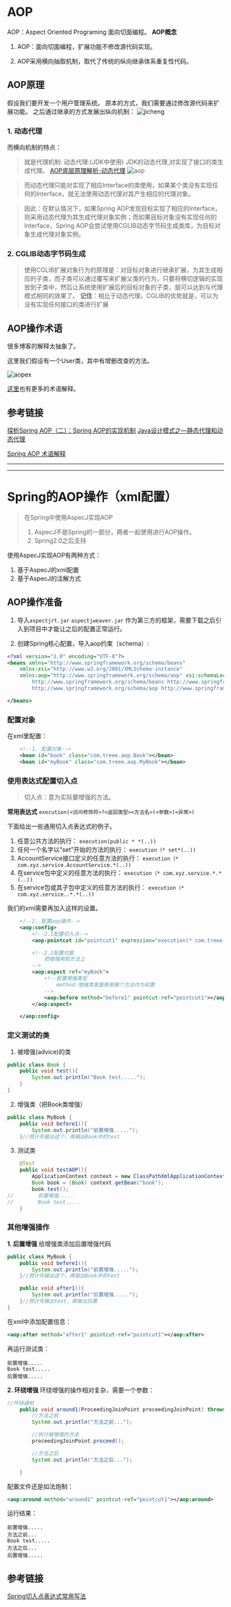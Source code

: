 # AOP
AOP：Aspect Oriented Programing 面向切面编程。
**AOP概念**
1. AOP：面向切面编程，扩展功能不修改源代码实现。

2. AOP采用横向抽取机制，取代了传统的纵向继承体系重复性代码。

## AOP原理
假设我们要开发一个用户管理系统。
原本的方式，我们需要通过修改源代码来扩展功能。
之后通过继承的方式发展出纵向机制：
![jicheng](https://user-images.githubusercontent.com/15559340/36891839-deafa8b0-1e3d-11e8-998c-1f9f1d2ac3b2.PNG)


### 1. 动态代理
而横向机制的特点：
> 就是代理机制:
> 动态代理:(JDK中使用)
> JDK的动态代理,对实现了接口的类生成代理。
[AOP底层原理解析-动态代理](http://blog.csdn.net/jeffleo/article/details/52226273)
![aop](https://user-images.githubusercontent.com/15559340/36896847-20ef5944-1e4f-11e8-9ca6-76a672956dc6.PNG)

> 而动态代理只能对实现了相应Interface的类使用，如果某个类没有实现任何的Interface，就无法使用动态代理对其产生相应的代理对象。

> 因此：在默认情况下，如果Spring AOP发现目标实现了相应的Interface，则采用动态代理为其生成代理对象实例；而如果目标对象没有实现任何的Interface，Spring AOP会尝试使用CGLIB动态字节码生成类库，为目标对象生成代理对象实例。

### 2. CGLIB动态字节码生成

> 使用CGLIB扩展对象行为的原理是：对目标对象进行继承扩展，为其生成相应的子类，而子类可以通过覆写来扩展父类的行为，只要将横切逻辑的实现放到子类中，然后让系统使用扩展后的目标对象的子类，就可以达到与代理模式相同的效果了。 
> **记住**：相比于动态代理，CGLIB的优势就是，可以为没有实现任何接口的类进行扩展

## AOP操作术语

很多博客的解释太抽象了。

这里我们假设有一个User类，其中有增删改查的方法。

![aopex](https://user-images.githubusercontent.com/15559340/36897655-72fa1ab4-1e52-11e8-9533-8165b27cf5df.PNG)

[这里](http://blog.csdn.net/yuanye348623610/article/details/8823429)也有更多的术语解释。



## 参考链接
[探析Spring AOP（二）：Spring AOP的实现机制](http://blog.csdn.net/jeffleo/article/details/61205623)
[Java设计模式之—静态代理和动态代理](http://blog.csdn.net/jeffleo/article/details/52226273)

[Spring AOP 术语解释](http://blog.csdn.net/yuanye348623610/article/details/8823429)

---

---

# Spring的AOP操作（xml配置）

> 在Spring中使用AspecJ实现AOP
> 1. AspecJ不是Spring的一部分，两者一起使用进行AOP操作。
> 2. Spring2.0之后支持

使用AspecJ实现AOP有两种方式：
1. 基于AspecJ的xml配置
2. 基于AspecJ的注解方式

## AOP操作准备
1. 导入`aspectjrt.jar` `aspectjweaver.jar`
作为第三方的框架，需要下载之后引入到项目中才能让之后的配置正常运行。

2. 创建Spring核心配置，导入aop约束（schema）:

```xml
<?xml version="1.0" encoding="UTF-8"?>
<beans xmlns="http://www.springframework.org/schema/beans"
    xmlns:xsi="http://www.w3.org/2001/XMLSchema-instance"
    xmlns:aop="http://www.springframework.org/schema/aop" xsi:schemaLocation="
        http://www.springframework.org/schema/beans http://www.springframework.org/schema/beans/spring-beans.xsd
        http://www.springframework.org/schema/aop http://www.springframework.org/schema/aop/spring-aop.xsd"> <!-- bean definitions here -->

</beans>
```
### 配置对象
在xml里配置：
```xml
    <!--1. 配置对象-->
    <bean id="book" class="com.treee.aop.Book"></bean>
    <bean id="myBook" class="com.treee.aop.MyBook"></bean>
```

### 使用表达式配置切入点

> 切入点：意为实际要增强的方法。

**常用表达式**
`execution(<访问修饰符>?<返回类型><方法名>(<参数>)<异常>)`

下面给出一些通用切入点表达式的例子。
1. 任意公共方法的执行：
`execution(public * *(..))`
2. 任何一个名字以“set”开始的方法的执行：
`execution（* set*(..))`
3. AccountService接口定义的任意方法的执行：
`execution（* com.xyz.service.AccountService.*(..))`
4. 在service包中定义的任意方法的执行：
`execution（* com.xyz.service.*.*(..))`
5. 在service包或其子包中定义的任意方法的执行：
`execution（* com.xyz.service..*.*(..))`

我们的xml需要再加入这样的设置。

```xml
    <!--2. 配置aop操作-->
    <aop:config>
        <!--2.1配置切入点-->
        <aop:pointcut id="pointcut1" expression="execution(* com.treee.aop.Book.*(..))"></aop:pointcut>

        <!--2.2配置切面
            把增强用到方法上
        -->
        <aop:aspect ref="myBook">
            <!--配置增强类型
                method:增强类里面使用哪个方法作为前置
            -->
            <aop:before method="before1" pointcut-ref="pointcut1"></aop:before>
        </aop:aspect>

    </aop:config>
```

### 定义测试的类
1. 被增强(advice)的类
```java
public class Book {
    public void test(){
        System.out.println("Book test.....");
    }
}
```
2. 增强类（把Book类增强）
```java
public class MyBook {
    public void before1(){
        System.out.println("前置增强.....");
    }//预计先输出这个，再输出Book中的test
```
3. 测试类
```java
    @Test
    public void testAOP(){
        ApplicationContext context = new ClassPathXmlApplicationContext("aspecjAOP.xml");
        Book book = (Book) context.getBean("book");
        book.test();
//        前置增强.....
//        Book test.....
    }
```

### 其他增强操作
**1. 后置增强**
给增强类添加后置增强代码
```java
public class MyBook {
    public void before1(){
        System.out.println("前置增强.....");
    }//预计先输出这个，再输出Book中的test

    public void after1(){
        System.out.println("后置增强.....");
    }//预计先输出test，再输出后置
}
```

在xml中添加配置信息：
```xml
<aop:after method="after1" pointcut-ref="pointcut1"></aop:after>
```

再运行测试类：
```
前置增强.....
Book test.....
后置增强.....
```

**2. 环绕增强**
环绕增强的操作相对复杂，需要一个参数：
```java
//环绕通知
    public void around1(ProceedingJoinPoint proceedingJoinPoint) throws Throwable {
        //方法之前
        System.out.println("方法之前...");

        //执行被增强的方法
        proceedingJoinPoint.proceed();

        //方法之后
        System.out.println("方法之后...");

    }
```

配置文件还是如法炮制：
```xml
<aop:around method="around1" pointcut-ref="pointcut1"></aop:around>
```

运行结果：
```
前置增强.....
方法之前...
Book test.....
方法之后...
后置增强.....
```


## 参考链接
[Spring切入点表达式常用写法](http://blog.51cto.com/lavasoft/172292)